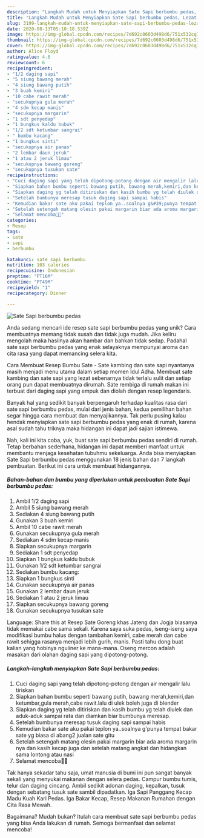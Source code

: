 ```yaml
---
description: "Langkah Mudah untuk Menyiapkan Sate Sapi berbumbu pedas, Lezat Sekali"
title: "Langkah Mudah untuk Menyiapkan Sate Sapi berbumbu pedas, Lezat Sekali"
slug: 3199-langkah-mudah-untuk-menyiapkan-sate-sapi-berbumbu-pedas-lezat-sekali
date: 2020-08-13T05:10:18.539Z
image: https://img-global.cpcdn.com/recipes/7d692c0603d498d6/751x532cq70/sate-sapi-berbumbu-pedas-foto-resep-utama.jpg
thumbnail: https://img-global.cpcdn.com/recipes/7d692c0603d498d6/751x532cq70/sate-sapi-berbumbu-pedas-foto-resep-utama.jpg
cover: https://img-global.cpcdn.com/recipes/7d692c0603d498d6/751x532cq70/sate-sapi-berbumbu-pedas-foto-resep-utama.jpg
author: Alice Floyd
ratingvalue: 4.6
reviewcount: 6
recipeingredient:
- "1/2 daging sapi"
- "5 siung bawang merah"
- "4 siung bawang putih"
- "3 buah kemiri"
- "10 cabe rawit merah"
- "secukupnya gula merah"
- "4 sdm kecap manis"
- "secukupnya margarin"
- "1 sdt penyedap"
- "1 bungkus kaldu bubuk"
- "1/2 sdt ketumbar sangrai"
- " bumbu kacang"
- "1 bungkus sinti"
- "secukupnya air panas"
- "2 lembar daun jeruk"
- "1 atau 2 jeruk limau"
- "secukupnya bawang goreng"
- "secukupnya tusukan sate"
recipeinstructions:
- "Cuci daging sapi yang telah dipotong-potong dengan air mengalir lalu tiriskan"
- "Siapkan bahan bumbu seperti bawang putih, bawang merah,kemiri,dan ketumbar,gula merah,cabe rawit.lalu di ulek boleh juga di blender"
- "Siapkan daging yg telah ditiriskan dan kasih bumbu yg telah diulek dan aduk-aduk sampai rata dan diamkan biar bumbunya meresap."
- "Setelah bumbunya meresap tusuk daging sapi sampai habis"
- "Kemudian bakar sate aku pakai teplon ya..soalnya g&#39;punya tempat bakar sate yg biasa di abang2 jualan sate gitu"
- "Setelah setengah matang olesin pakai margarin biar ada aroma margarin nya dan kasih kecap juga dan setelah matang angkat dan hidangkan sama lontong atau nasi"
- "Selamat mencoba👩‍🍳"
categories:
- Resep
tags:
- sate
- sapi
- berbumbu

katakunci: sate sapi berbumbu 
nutrition: 103 calories
recipecuisine: Indonesian
preptime: "PT16M"
cooktime: "PT49M"
recipeyield: "1"
recipecategory: Dinner

---
```



![Sate Sapi berbumbu pedas](https://img-global.cpcdn.com/recipes/7d692c0603d498d6/751x532cq70/sate-sapi-berbumbu-pedas-foto-resep-utama.jpg)

Anda sedang mencari ide resep sate sapi berbumbu pedas yang unik? Cara membuatnya memang tidak susah dan tidak juga mudah. Jika keliru mengolah maka hasilnya akan hambar dan bahkan tidak sedap. Padahal sate sapi berbumbu pedas yang enak selayaknya mempunyai aroma dan cita rasa yang dapat memancing selera kita.

Cara Membuat Resep Bumbu Sate - Sate kambing dan sate sapi nyantanya masih menjadi menu utama dalam setiap momen Idul Adha. Membuat sate kambing dan sate sapi yang lezat sebenarnya tidak terlalu sulit dan setiap orang pun dapat membuatnya dirumah. Sate rembiga di rumah makan ini terbuat dari daging sapi yang empuk dan diolah dengan resep legendaris.

Banyak hal yang sedikit banyak berpengaruh terhadap kualitas rasa dari sate sapi berbumbu pedas, mulai dari jenis bahan, kedua pemilihan bahan segar hingga cara membuat dan menyajikannya. Tak perlu pusing kalau hendak menyiapkan sate sapi berbumbu pedas yang enak di rumah, karena asal sudah tahu triknya maka hidangan ini dapat jadi sajian istimewa.


Nah, kali ini kita coba, yuk, buat sate sapi berbumbu pedas sendiri di rumah. Tetap berbahan sederhana, hidangan ini dapat memberi manfaat untuk membantu menjaga kesehatan tubuhmu sekeluarga. Anda bisa menyiapkan Sate Sapi berbumbu pedas menggunakan 18 jenis bahan dan 7 langkah pembuatan. Berikut ini cara untuk membuat hidangannya.

<!--inarticleads1-->

##### Bahan-bahan dan bumbu yang diperlukan untuk pembuatan Sate Sapi berbumbu pedas:

1. Ambil 1/2 daging sapi
1. Ambil 5 siung bawang merah
1. Sediakan 4 siung bawang putih
1. Gunakan 3 buah kemiri
1. Ambil 10 cabe rawit merah
1. Gunakan secukupnya gula merah
1. Sediakan 4 sdm kecap manis
1. Siapkan secukupnya margarin
1. Sediakan 1 sdt penyedap
1. Siapkan 1 bungkus kaldu bubuk
1. Gunakan 1/2 sdt ketumbar sangrai
1. Sediakan  bumbu kacang:
1. Siapkan 1 bungkus sinti
1. Gunakan secukupnya air panas
1. Gunakan 2 lembar daun jeruk
1. Sediakan 1 atau 2 jeruk limau
1. Siapkan secukupnya bawang goreng
1. Gunakan secukupnya tusukan sate


Language: Share this at Resep Sate Goreng khas Jateng dan Jogja biasanya tidak memakai cabe sama sekali. Karena saya suka pedas, iseng-iseng saya modifikasi bumbu halus dengan tambahan kemiri, cabe merah dan cabe rawit sehigga rasanya menjadi lebih gurih, manis. Pasti tahu dong buat kalian yang hobinya nguliner ke mana-mana. Oseng mercon adalah masakan dari olahan daging sapi yang dipotong-potong. 

<!--inarticleads2-->

##### Langkah-langkah menyiapkan Sate Sapi berbumbu pedas:

1. Cuci daging sapi yang telah dipotong-potong dengan air mengalir lalu tiriskan
1. Siapkan bahan bumbu seperti bawang putih, bawang merah,kemiri,dan ketumbar,gula merah,cabe rawit.lalu di ulek boleh juga di blender
1. Siapkan daging yg telah ditiriskan dan kasih bumbu yg telah diulek dan aduk-aduk sampai rata dan diamkan biar bumbunya meresap.
1. Setelah bumbunya meresap tusuk daging sapi sampai habis
1. Kemudian bakar sate aku pakai teplon ya..soalnya g&#39;punya tempat bakar sate yg biasa di abang2 jualan sate gitu
1. Setelah setengah matang olesin pakai margarin biar ada aroma margarin nya dan kasih kecap juga dan setelah matang angkat dan hidangkan sama lontong atau nasi
1. Selamat mencoba👩‍🍳


Tak hanya sekadar tahu saja, umat manusia di bumi ini pun sangat banyak sekali yang menyukai makanan dengan selera pedas. Campur bumbu tumis, telur dan daging cincang. Ambil sedikit adonan daging, kepalkan, tusuk dengan sebatang tusuk sate sambil dipadatkan. Iga Sapi Panggang Kecap Madu Kuah Kari Pedas. Iga Bakar Kecap, Resep Makanan Rumahan dengan Cita Rasa Mewah. 

Bagaimana? Mudah bukan? Itulah cara membuat sate sapi berbumbu pedas yang bisa Anda lakukan di rumah. Semoga bermanfaat dan selamat mencoba!
